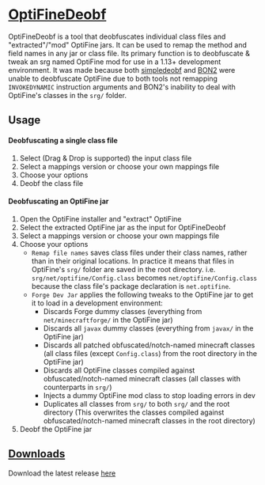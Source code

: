 # [OptiFineDeobf](https://github.com/Cadiboo/OptiFineDeobf)
OptiFineDeobf is a tool that deobfuscates individual class files and "extracted"/"mod" OptiFine jars.
It can be used to remap the method and field names in any jar or class file.
Its primary function is to deobfuscate & tweak an srg named OptiFine mod for use in a 1.13+ development environment.
It was made because both [simpledeobf](https://github.com/octarine-noise/simpledeobf) and [BON2](https://github.com/tterrag1098/BON2) were unable to deobfuscate OptiFine due to both tools not remapping `INVOKEDYNAMIC` instruction arguments and BON2's inability to deal with OptiFine's classes in the `srg/` folder.

## Usage
#### Deobfuscating a single class file
1) Select (Drag & Drop is supported) the input class file
2) Select a mappings version or choose your own mappings file
3) Choose your options
4) Deobf the class file
#### Deobfuscating an OptiFine jar
1) Open the OptiFine installer and "extract" OptiFine
2) Select the extracted OptiFine jar as the input for OptiFineDeobf
3) Select a mappings version or choose your own mappings file
4) Choose your options
    - `Remap file names` saves class files under their class names, rather than in their original locations. In practice it means that files in OptiFine's `srg/` folder are saved in the root directory. i.e. `srg/net/optifine/Config.class` becomes `net/optifine/Config.class` because the class file's package declaration is `net.optifine`.
    - `Forge Dev Jar` applies the following tweaks to the OptiFine jar to get it to load in a development environment:
        - Discards Forge dummy classes (everything from `net/minecraftforge/` in the OptiFine jar)
        - Discards all `javax` dummy classes (everything from `javax/` in the OptiFine jar)
        - Discards all patched obfuscated/notch-named minecraft classes (all class files (except `Config.class`) from the root directory in the OptiFine jar)
        - Discards all OptiFine classes compiled against obfuscated/notch-named minecraft classes (all classes with counterparts in `srg/`)
        - Injects a dummy OptiFine mod class to stop loading errors in dev
        - Duplicates all classes from `srg/` to both `srg/` and the root directory (This overwrites the classes compiled against obfuscated/notch-named minecraft classes in the root directory)
4) Deobf the OptiFine jar
## [Downloads](https://github.com/Cadiboo/OptiFineDeobf/releases)
Download the latest release [here](https://github.com/Cadiboo/OptiFineDeobf/releases/latest)
